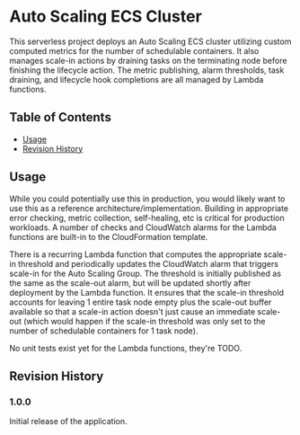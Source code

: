# Auto Scaling ECS Cluster

This serverless project deploys an Auto Scaling ECS cluster utilizing custom computed metrics for the number of schedulable
containers. It also manages scale-in actions by draining tasks on the terminating node before finishing the lifecycle action. The metric publishing, alarm thresholds, task draining, and lifecycle hook completions are all managed by Lambda functions. 

## Table of Contents
- [Usage](#usage)
- [Revision History](#revision-history)

## Usage

While you could potentially use this in production, you would likely want to use this as a reference architecture/implementation. Building in appropriate error checking, metric collection, self-healing, etc is critical for production workloads. A number of checks and CloudWatch alarms for the Lambda functions are built-in to the CloudFormation template.

There is a recurring Lambda function that computes the appropriate scale-in threshold and periodically updates the CloudWatch alarm that triggers scale-in for the Auto Scaling Group. The threshold is initially published as the same as the scale-out alarm, but will be updated shortly after deployment by the Lambda function. It ensures that the scale-in threshold accounts for leaving 1 entire task node empty plus the scale-out buffer available so that a scale-in action doesn't just cause an immediate scale-out (which would happen if the scale-in threshold was only set to the number of schedulable containers for 1 task node).

No unit tests exist yet for the Lambda functions, they're TODO.

## Revision History

### 1.0.0
Initial release of the application.
